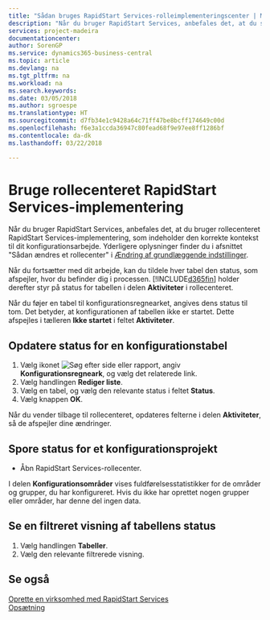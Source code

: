 ```yaml
---
title: "Sådan bruges RapidStart Services-rolleimplementeringscenter | Microsoft Docs"
description: "Når du bruger RapidStart Services, anbefales det, at du sporer dit arbejde og bruger RapidStart Services-rolleimplementeringscenter, som indeholder den korrekte kontekst til dit konfigurationsarbejde."
services: project-madeira
documentationcenter: 
author: SorenGP
ms.service: dynamics365-business-central
ms.topic: article
ms.devlang: na
ms.tgt_pltfrm: na
ms.workload: na
ms.search.keywords: 
ms.date: 03/05/2018
ms.author: sgroespe
ms.translationtype: HT
ms.sourcegitcommit: d7fb34e1c9428a64c71ff47be8bcff174649c00d
ms.openlocfilehash: f6e3a1ccda36947c80fead68f9e97ee8ff1286bf
ms.contentlocale: da-dk
ms.lasthandoff: 03/22/2018

---
```

# <a name="use-the-rapidstart-services-implementer-role-center"></a>Bruge rollecenteret RapidStart Services-implementering
Når du bruger RapidStart Services, anbefales det, at du bruger rollecenteret RapidStart Services-implementering, som indeholder den korrekte kontekst til dit konfigurationsarbejde. Yderligere oplysninger finder du i afsnittet "Sådan ændres et rollecenter" i [Ændring af grundlæggende indstillinger](ui-change-basic-settings.md).

Når du fortsætter med dit arbejde, kan du tildele hver tabel den status, som afspejler, hvor du befinder dig i processen. [!INCLUDE[d365fin](includes/d365fin_md.md)] holder derefter styr på status for tabellen i delen **Aktiviteter** i rollecenteret.  

Når du føjer en tabel til konfigurationsregnearket, angives dens status til tom. Det betyder, at konfigurationen af tabellen ikke er startet. Dette afspejles i tælleren **Ikke startet** i feltet **Aktiviteter**.  

## <a name="to-update-the-status-of-a-configuration-table"></a>Opdatere status for en konfigurationstabel  
1.  Vælg ikonet ![Søg efter side eller rapport](media/ui-search/search_small.png "Ikonet Søg efter side eller rapport"), angiv **Konfigurationsregneark**, og vælg det relaterede link.  
2.  Vælg handlingen **Rediger liste**.  
3.  Vælg en tabel, og vælg den relevante status i feltet **Status**.  
4.  Vælg knappen **OK**.  

Når du vender tilbage til rollecenteret, opdateres felterne i delen **Aktiviteter**, så de afspejler dine ændringer.  

## <a name="to-track-the-status-of-a-configuration-project"></a>Spore status for et konfigurationsprojekt  
- Åbn RapidStart Services-rollecenter.  

I delen **Konfigurationsområder** vises fuldførelsesstatistikker for de områder og grupper, du har konfigureret. Hvis du ikke har oprettet nogen grupper eller områder, har denne del ingen data.  

## <a name="to-see-a-filtered-view-of-table-status"></a>Se en filtreret visning af tabellens status  
1. Vælg handlingen **Tabeller**.  
2. Vælg den relevante filtrerede visning.  

## <a name="see-also"></a>Se også  
[Oprette en virksomhed med RapidStart Services](admin-set-up-a-company-with-rapidstart.md)  
[Opsætning](admin-setup-and-administration.md)

